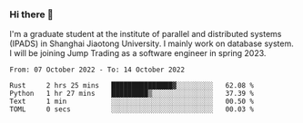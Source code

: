 ### Hi there 👋

I'm a graduate student at the institute of parallel and distributed systems (IPADS) in Shanghai Jiaotong University. I mainly work on database system. I will be joining Jump Trading as a software engineer in spring 2023.

<!--START_SECTION:waka-->

```text
From: 07 October 2022 - To: 14 October 2022

Rust     2 hrs 25 mins   ███████████████▓░░░░░░░░░   62.08 %
Python   1 hr 27 mins    █████████▒░░░░░░░░░░░░░░░   37.39 %
Text     1 min           ░░░░░░░░░░░░░░░░░░░░░░░░░   00.50 %
TOML     0 secs          ░░░░░░░░░░░░░░░░░░░░░░░░░   00.03 %
```

<!--END_SECTION:waka-->

<!--
**yqmmm/yqmmm** is a ✨ _special_ ✨ repository because its `README.md` (this file) appears on your GitHub profile.

Here are some ideas to get you started:

- 🔭 I’m currently working on ...
- 🌱 I’m currently learning ...
- 👯 I’m looking to collaborate on ...
- 🤔 I’m looking for help with ...
- 💬 Ask me about ...
- 📫 How to reach me: ...
- 😄 Pronouns: ...
- ⚡ Fun fact: ...
-->
